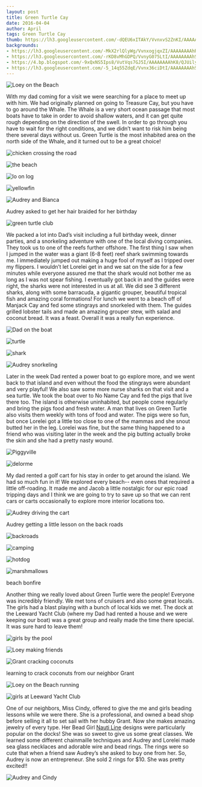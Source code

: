 ```yaml
---
layout: post
title: Green Turtle Cay
date: 2016-04-04
author: April
tags: Green Turtle Cay
thumb: https://lh3.googleusercontent.com/-dQEU6xITAkY/VvnxvS2ZnKI/AAAAAAAAhR0/GWQxTRy8UjQ/s640/blogger-image-2001387876.jpg
backgrounds:
- https://lh3.googleusercontent.com/-MkX2rlQlyWg/VvnxogjqxZI/AAAAAAAAhRo/FIiJdi2rMiI/s640/blogger-image-1648529582.jpg
- https://lh3.googleusercontent.com/-rKD8vMhGDPQ/VvnyG075LtI/AAAAAAAAhSU/kDS8uA5q53M/s640/blogger-image--1887017073.jpg
- https://4.bp.blogspot.com/-9xQxNS5Ips8/VutVqs7GJ5I/AAAAAAAAhK8/QJUilyO52g0UEupkFpCMF8anDV9rqupxw/s1600/DSC00205.jpg
- https://lh3.googleusercontent.com/-5_14q55ZdqE/Vvnx36ciDtI/AAAAAAAAhSA/oxlmaWL5oJI/s640/blogger-image--1195761827.jpg
---
```


![Loey on the Beach](https://lh3.googleusercontent.com/-nTw6BP6k-8g/VvnxfPyQNhI/AAAAAAAAhRg/1rNeBOKpmQ4/s640/blogger-image-575208808.jpg)

With my dad coming for a visit we were searching for a place to meet up with him. We had originally planned on going to Treasure Cay, but you have to go around the Whale. The Whale is a very short ocean passage that most boats have to take in order to avoid shallow waters, and it can get quite rough depending on the direction of the swell. In order to go through you have to wait for the right conditions, and we didn’t want to risk him being there several days without us. Green Turtle is the most inhabited area on the north side of the Whale, and it turned out to be a great choice! 

![chicken crossing the road](https://lh3.googleusercontent.com/-MkX2rlQlyWg/VvnxogjqxZI/AAAAAAAAhRo/FIiJdi2rMiI/s640/blogger-image-1648529582.jpg)

![the beach](https://lh3.googleusercontent.com/-rKD8vMhGDPQ/VvnyG075LtI/AAAAAAAAhSU/kDS8uA5q53M/s640/blogger-image--1887017073.jpg)

![lo on log](https://lh3.googleusercontent.com/-6WsBvIlua-U/VvnyJXoS5OI/AAAAAAAAhSY/7a4xQqtG9_Q/s640/blogger-image-1739789812.jpg)

![yellowfin](https://lh3.googleusercontent.com/-OJffU1sCRCQ/VvnxkEz6OkI/AAAAAAAAhRk/CnYos--4qR4/s640/blogger-image--369094901.jpg)

![Audrey and Bianca](https://lh3.googleusercontent.com/-SQO3lffh5V8/Vvnnp1C2sfI/AAAAAAAAhQ0/36_k-T9ICIU/s640/blogger-image-1713278496.jpg)

Audrey asked to get her hair braided for her birthday

![green turtle club](https://lh3.googleusercontent.com/-ifSsCGLUYFk/Vvnm3XOK8GI/AAAAAAAAhQo/I2F6Y3P97pw/s640/blogger-image-734766829.jpg)



We packed a lot into Dad’s visit including a full birthday week, dinner parties, and a snorkeling adventure with one of the local diving companies. They took us to one of the reefs further offshore.  The first thing I saw when I jumped in the water was a giant (6-8 feet) reef shark swimming towards me. I immediately jumped out making a huge fool of myself as I tripped over my flippers. I wouldn’t let Lorelei get in and we sat on the side for a few minutes while everyone assured me that the shark would not bother me as long as I was not spear fishing. I eventually got back in and the guides were right, the sharks were not interested in us at all. We did see 3 different sharks, along with some barracuda, a gigantic grouper, beautiful tropical fish and amazing coral formations! For lunch we went to a beach off of Manjack Cay and fed some stingrays and snorkeled with them. The guides grilled lobster tails and made an amazing grouper stew, with salad and coconut bread. It was a feast. Overall it was a really fun experience. 

![Dad on the boat](https://lh3.googleusercontent.com/-72Hf2g5xHWA/Vvnxs_Fx1nI/AAAAAAAAhRw/iW-tS9vQT2Q/s640/blogger-image--394587306.jpg)

![turtle](https://lh3.googleusercontent.com/-dQEU6xITAkY/VvnxvS2ZnKI/AAAAAAAAhR0/GWQxTRy8UjQ/s640/blogger-image-2001387876.jpg)

![shark](https://3.bp.blogspot.com/-jagpAjziGl4/VutVepM40BI/AAAAAAAAhKo/WMCy2ZSGlEUdd_4dyXxbcDqbKautNBSjA/s1600/DSC00156.jpg)

![Audrey snorkeling](https://4.bp.blogspot.com/-9xQxNS5Ips8/VutVqs7GJ5I/AAAAAAAAhK8/QJUilyO52g0UEupkFpCMF8anDV9rqupxw/s1600/DSC00205.jpg)


Later in the week Dad rented a power boat to go explore more, and we went back to that island and even without the food the stingrays were abundant and very playful! We also saw some more nurse sharks on that visit and a sea turtle. We took the boat over to No Name Cay and fed the pigs that live there too. The island is otherwise uninhabited, but people come regularly and bring the pigs food and fresh water. A man that lives on Green Turtle also visits them weekly with tons of food and water. The pigs were so fun, but once Lorelei got a little too close to one of the mammas and she snout butted her in the leg. Lorelei was fine, but the same thing happened to a friend who was visiting later in the week and the pig butting actually broke the skin and she had a pretty nasty wound. 

![Piggyville](https://lh3.googleusercontent.com/-1BVUufnZ578/VvnnwHA6zJI/AAAAAAAAhQ4/OASuNRpUvjQ/s640/blogger-image--902636476.jpg)

![delorme](https://2.bp.blogspot.com/-2Iqerunb6yU/VwRzKiiAn9I/AAAAAAAAhT8/ColThTBmqL0zBjRmMa_1N7q98y3-esWKw/s1600/Screen%2BShot%2B2016-04-05%2Bat%2B10.26.24%2BPM.png)

My dad rented a golf cart for his stay in order to get around the island. We had so much fun in it! We  explored every beach-- even ones that required a little off-roading. It made me and Jacob a little nostalgic for our epic road tripping days and I think we are going to try to save up so that we can rent cars or carts occasionally to explore more interior locations too. 

![Audrey driving the cart](https://lh3.googleusercontent.com/-tDFlufpW6AE/Vvnx2LIys2I/AAAAAAAAhR8/Qgd-t5U4OZk/s640/blogger-image-2001018094.jpg)

Audrey getting a little lesson on the back roads

![backroads](https://lh3.googleusercontent.com/-F76MlHY-p-g/VvnyEd5rD6I/AAAAAAAAhSQ/5Cc5TvI2tFA/s640/blogger-image--884869124.jpg)

![camping](https://lh3.googleusercontent.com/-0AZVV8oNZPc/Vvnx7UkvkLI/AAAAAAAAhSE/16IN-39ANkg/s640/blogger-image--1352231599.jpg)

![hotdog](https://lh3.googleusercontent.com/-ZWrlQcjrVes/Vvnxq9zuSjI/AAAAAAAAhRs/qkJurGS1t-A/s640/blogger-image-293280607.jpg)

![marshmallows](https://lh3.googleusercontent.com/-v_LzS7mTd1Y/Vvnx9VUeSlI/AAAAAAAAhSI/LocFMnWqe0U/s640/blogger-image--844604084.jpg)

beach bonfire


Another thing we really loved about Green Turtle were the people! Everyone was incredibly friendly. We met tons of cruisers and also some great locals. The girls had a blast playing with a bunch of local kids we met. The dock at the Leeward Yacht Club (where my Dad had rented a house and we were keeping our boat) was a great group and really made the time there special. It was sure hard to leave them! 

![girls by the pool](https://lh3.googleusercontent.com/-7CD56BMsN78/VvnxzPM5ruI/AAAAAAAAhR4/oprCwpIM1Xc/s640/blogger-image-1253369637.jpg)

![Loey making friends](https://lh3.googleusercontent.com/-1OkMQ9x8_ro/Vvnn3EANWPI/AAAAAAAAhQ8/QIM0XMKBfXQ/s640/blogger-image--217487952.jpg)

![Grant cracking coconuts](https://lh3.googleusercontent.com/-RSEBKAQll5E/Vvnmxu1ewrI/AAAAAAAAhQk/QFkuNI-EGGI/s640/blogger-image--1359077853.jpg)

learning to crack coconuts from our neighbor Grant

![Loey on the Beach running](https://lh3.googleusercontent.com/-5_14q55ZdqE/Vvnx36ciDtI/AAAAAAAAhSA/oxlmaWL5oJI/s640/blogger-image--1195761827.jpg)

![girls at Leeward Yacht Club](https://lh3.googleusercontent.com/-zmtVVGC-hCY/Vvnx_gu_DGI/AAAAAAAAhSM/AhY4TvgpWCc/s640/blogger-image--1270758503.jpg)


One of our neighbors, Miss Cindy, offered to give the me and girls beading lessons while we were there.  She is a professional, and owned a bead shop before selling it all to set sail with her hubby Grant. Now she makes amazing jewelry of every type. Her Bead Girl [Nauti Line](https://www.facebook.com/nautiline/?fref=ts) designs were particularly popular on the docks! She was so sweet to give us some great classes. We learned some different chainmaille techniques and Audrey and Lorelei made sea glass necklaces and adorable wire and bead rings. The rings were so cute that when a friend saw Audrey’s she asked to buy one from her. So, Audrey is now an entrepreneur. She sold 2 rings for $10. She was pretty excited!!

![Audrey and Cindy](https://lh3.googleusercontent.com/-WzfpuM8VzmA/VvnwUBaLvHI/AAAAAAAAhRU/a1T8mCdQYRA/s640/blogger-image--1646579095.jpg)

